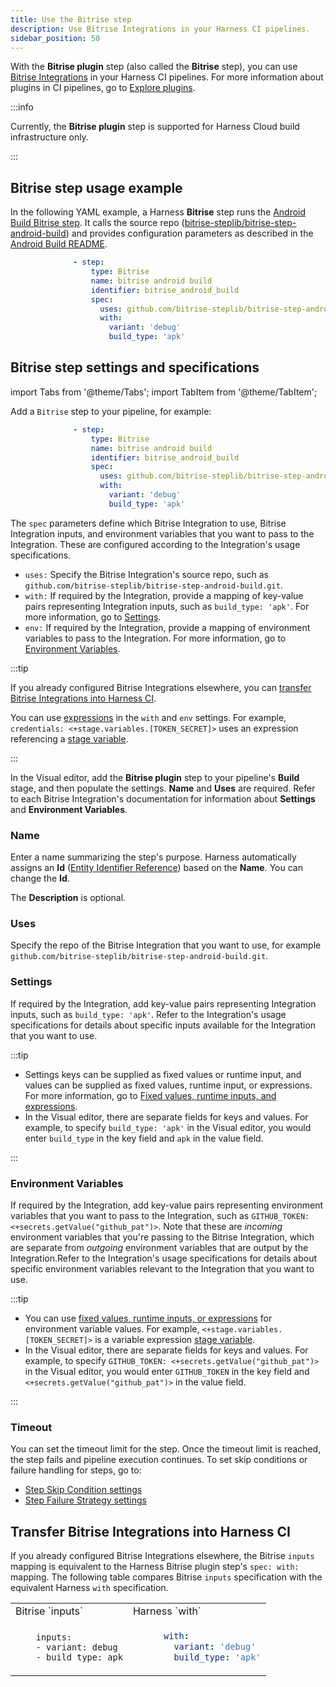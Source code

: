 ```yaml
---
title: Use the Bitrise step
description: Use Bitrise Integrations in your Harness CI pipelines.
sidebar_position: 50
---
```



With the **Bitrise plugin** step (also called the **Bitrise** step), you can use [Bitrise Integrations](https://bitrise.io/integrations/steps) in your Harness CI pipelines. For more information about plugins in CI pipelines, go to [Explore plugins](./explore-ci-plugins.md).

:::info

Currently, the **Bitrise plugin** step is supported for Harness Cloud build infrastructure only.

:::

## Bitrise step usage example

In the following YAML example, a Harness **Bitrise** step runs the [Android Build Bitrise step](https://bitrise.io/integrations/steps/android-build). It calls the source repo ([bitrise-steplib/bitrise-step-android-build](https://github.com/bitrise-steplib/bitrise-step-android-build)) and provides configuration parameters as described in the [Android Build README](https://github.com/bitrise-steplib/bitrise-step-android-build#android-build).

```yaml
              - step:
                  type: Bitrise
                  name: bitrise android build
                  identifier: bitrise_android_build
                  spec:
                    uses: github.com/bitrise-steplib/bitrise-step-android-build.git
                    with:
                      variant: 'debug'
                      build_type: 'apk'
```

## Bitrise step settings and specifications


import Tabs from '@theme/Tabs';
import TabItem from '@theme/TabItem';



<Tabs>
  <TabItem value="YAML" label="YAML editor" default>


Add a `Bitrise` step to your pipeline, for example:

```yaml
              - step:
                  type: Bitrise
                  name: bitrise android build
                  identifier: bitrise_android_build
                  spec:
                    uses: github.com/bitrise-steplib/bitrise-step-android-build.git
                    with:
                      variant: 'debug'
                      build_type: 'apk'
```

The `spec` parameters define which Bitrise Integration to use, Bitrise Integration inputs, and environment variables that you want to pass to the Integration. These are configured according to the Integration's usage specifications.

* `uses:` Specify the Bitrise Integration's source repo, such as `github.com/bitrise-steplib/bitrise-step-android-build.git`.
* `with:` If required by the Integration, provide a mapping of key-value pairs representing Integration inputs, such as `build_type: 'apk'`. For more information, go to [Settings](#settings).
* `env:` If required by the Integration, provide a mapping of environment variables to pass to the Integration. For more information, go to [Environment Variables](#environment-variables).

:::tip

If you already configured Bitrise Integrations elsewhere, you can [transfer Bitrise Integrations into Harness CI](#transfer-bitrise-integrations-into-harness-ci).

You can use [expressions](/docs/platform/variables-and-expressions/runtime-inputs) in the `with` and `env` settings. For example, `credentials: <+stage.variables.[TOKEN_SECRET]>` uses an expression referencing a [stage variable](/docs/platform/pipelines/add-a-stage#stage-variables).

:::


</TabItem>
  <TabItem value="visual" label="Visual editor">


In the Visual editor, add the **Bitrise plugin** step to your pipeline's **Build** stage, and then populate the settings. **Name** and **Uses** are required. Refer to each Bitrise Integration's documentation for information about **Settings** and **Environment Variables**.


</TabItem>
</Tabs>


### Name

Enter a name summarizing the step's purpose. Harness automatically assigns an **Id** ([Entity Identifier Reference](../../../platform/references/entity-identifier-reference.md)) based on the **Name**. You can change the **Id**.

The **Description** is optional.

### Uses

Specify the repo of the Bitrise Integration that you want to use, for example `github.com/bitrise-steplib/bitrise-step-android-build.git`.

### Settings

If required by the Integration, add key-value pairs representing Integration inputs, such as `build_type: 'apk'`. Refer to the Integration's usage specifications for details about specific inputs available for the Integration that you want to use.

:::tip

* Settings keys can be supplied as fixed values or runtime input, and values can be supplied as fixed values, runtime input, or expressions. For more information, go to [Fixed values, runtime inputs, and expressions](/docs/platform/variables-and-expressions/runtime-inputs).
* In the Visual editor, there are separate fields for keys and values. For example, to specify `build_type: 'apk'` in the Visual editor, you would enter `build_type` in the key field and `apk` in the value field.

:::

### Environment Variables

If required by the Integration, add key-value pairs representing environment variables that you want to pass to the Integration, such as `GITHUB_TOKEN: <+secrets.getValue("github_pat")>`. Note that these are *incoming* environment variables that you're passing to the Bitrise Integration, which are separate from *outgoing* environment variables that are output by the Integration.Refer to the Integration's usage specifications for details about specific environment variables relevant to the Integration that you want to use.

:::tip

* You can use [fixed values, runtime inputs, or expressions](/docs/platform/variables-and-expressions/runtime-inputs) for environment variable values. For example, `<+stage.variables.[TOKEN_SECRET]>` is a variable expression [stage variable](/docs/platform/pipelines/add-a-stage#stage-variables).
* In the Visual editor, there are separate fields for keys and values. For example, to specify `GITHUB_TOKEN: <+secrets.getValue("github_pat")>` in the Visual editor, you would enter `GITHUB_TOKEN` in the key field and `<+secrets.getValue("github_pat")>` in the value field.

:::

<!-- CI-7300 private repos -->

### Timeout

You can set the timeout limit for the step. Once the timeout limit is reached, the step fails and pipeline execution continues. To set skip conditions or failure handling for steps, go to:

* [Step Skip Condition settings](../../../platform/pipelines/w_pipeline-steps-reference/step-skip-condition-settings.md)
* [Step Failure Strategy settings](../../../platform/pipelines/w_pipeline-steps-reference/step-failure-strategy-settings.md)

## Transfer Bitrise Integrations into Harness CI

If you already configured Bitrise Integrations elsewhere, the Bitrise `inputs` mapping is equivalent to the Harness Bitrise plugin step's `spec: with:` mapping. The following table compares Bitrise `inputs` specification with the equivalent Harness `with` specification.

<table>
<tr>
<td> Bitrise `inputs` </td> <td> Harness `with` </td>
</tr>
<tr>
<td>

```
    inputs:
    - variant: debug
    - build_type: apk
```

</td>
<td>

```yaml
      with:
        variant: 'debug'
        build_type: 'apk'
```

</td>
</tr>
</table>
